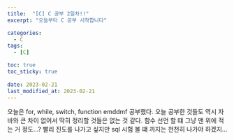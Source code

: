 ```yaml
---
title:  "[C] C 공부 2일차!!"
excerpt: "오늘부터 C 공부 시작합니다"

categories:
  - C
tags:
  - [C]

toc: true
toc_sticky: true
 
date: 2023-02-21
last_modified_at: 2023-02-21
---
```


오늘은 for, while, switch, function emddmf 공부했다. 오늘 공부한 것들도 역시 자바와 큰 차이 없어서 딱히
정리할 것들은 없는 것 같다. 함수 선언 할 떄 그냥 맨 위에 적는 거 정도...?
빨리 진도를 나가고 싶지만 sql 시험 볼 떄 까지는 천천히 나가야 하겠지...